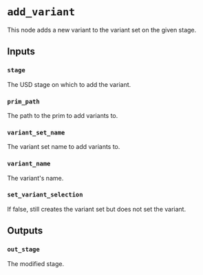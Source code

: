 # `add_variant`

This node adds a new variant to the variant set on the given stage.

## Inputs

### `stage`
The USD stage on which to add the variant. 

### `prim_path`
The path to the prim to add variants to. 

### `variant_set_name`
The variant set name to add variants to. 

### `variant_name`
The variant's name. 

### `set_variant_selection`
<!-- NEEDS VETTING -->
If false, still creates the variant set but does not set the variant. 

## Outputs

### `out_stage`
The modified stage. 
